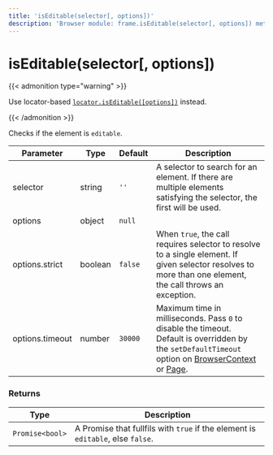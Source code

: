 ```yaml
---
title: 'isEditable(selector[, options])'
description: 'Browser module: frame.isEditable(selector[, options]) method'
---
```


# isEditable(selector[, options])

{{< admonition type="warning" >}}

Use locator-based [`locator.isEditable([options])`](https://grafana.com/docs/k6/<K6_VERSION>/javascript-api/k6-browser/locator/iseditable/) instead.

{{< /admonition >}}

Checks if the element is `editable`.

<TableWithNestedRows>

| Parameter       | Type    | Default | Description                                                                                                                                                                                                                                                                                                         |
| --------------- | ------- | ------- | ------------------------------------------------------------------------------------------------------------------------------------------------------------------------------------------------------------------------------------------------------------------------------------------------------------------- |
| selector        | string  | `''`    | A selector to search for an element. If there are multiple elements satisfying the selector, the first will be used.                                                                                                                                                                                                |
| options         | object  | `null`  |                                                                                                                                                                                                                                                                                                                     |
| options.strict  | boolean | `false` | When `true`, the call requires selector to resolve to a single element. If given selector resolves to more than one element, the call throws an exception.                                                                                                                                                          |
| options.timeout | number  | `30000` | Maximum time in milliseconds. Pass `0` to disable the timeout. Default is overridden by the `setDefaultTimeout` option on [BrowserContext](https://grafana.com/docs/k6/<K6_VERSION>/javascript-api/k6-browser/browsercontext/) or [Page](https://grafana.com/docs/k6/<K6_VERSION>/javascript-api/k6-browser/page/). |

</TableWithNestedRows>

### Returns

| Type            | Description                                                                     |
| --------------- | ------------------------------------------------------------------------------- |
| `Promise<bool>` | A Promise that fullfils with `true` if the element is `editable`, else `false`. |
